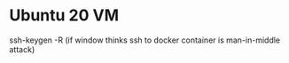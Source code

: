 # Ubuntu 20 VM

ssh-keygen -R <host> (if window thinks ssh to docker container is man-in-middle attack)